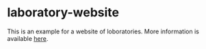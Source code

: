 # laboratory-website

This is an example for a website of loboratories. More information is available [here](https://qiita.com/ricelectric/items/183405882b78f4297227).

![]()
